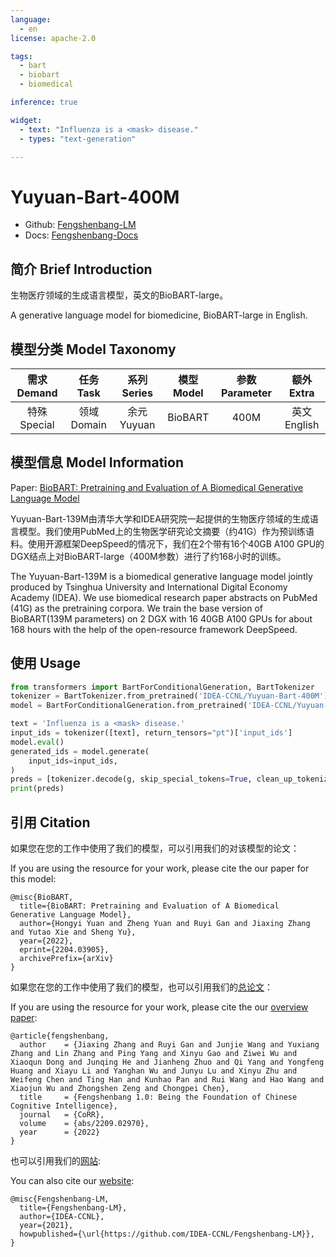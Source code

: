 ```yaml
---
language: 
  - en
license: apache-2.0

tags:
  - bart
  - biobart
  - biomedical

inference: true

widget:
  - text: "Influenza is a <mask> disease."
  - types: "text-generation"

---
```


# Yuyuan-Bart-400M

- Github: [Fengshenbang-LM](https://github.com/IDEA-CCNL/Fengshenbang-LM)
- Docs: [Fengshenbang-Docs](https://fengshenbang-doc.readthedocs.io/)


## 简介 Brief Introduction

生物医疗领域的生成语言模型，英文的BioBART-large。

A generative language model for biomedicine, BioBART-large in English.

## 模型分类 Model Taxonomy

|  需求 Demand  | 任务 Task       | 系列 Series      | 模型 Model    | 参数 Parameter | 额外 Extra |
|  :----:  | :----:  | :----:  | :----:  | :----:  | :----:  |
| 特殊 Special | 领域 Domain | 余元 Yuyuan | BioBART |      400M      |     英文 English     |

## 模型信息 Model Information

Paper: [BioBART: Pretraining and Evaluation of A Biomedical Generative Language Model](https://arxiv.org/pdf/2204.03905.pdf)

Yuyuan-Bart-139M由清华大学和IDEA研究院一起提供的生物医疗领域的生成语言模型。我们使用PubMed上的生物医学研究论文摘要（约41G）作为预训练语料。使用开源框架DeepSpeed的情况下，我们在2个带有16个40GB A100 GPU的DGX结点上对BioBART-large（400M参数）进行了约168小时的训练。

The Yuyuan-Bart-139M is a biomedical generative language model jointly produced by Tsinghua University and International Digital Economy Academy (IDEA). We use biomedical research paper abstracts on PubMed (41G) as the pretraining corpora. We train the base version of BioBART(139M parameters) on 2 DGX with 16 40GB A100 GPUs for about 168 hours with the help of the open-resource framework DeepSpeed.

## 使用 Usage

```python
from transformers import BartForConditionalGeneration, BartTokenizer
tokenizer = BartTokenizer.from_pretrained('IDEA-CCNL/Yuyuan-Bart-400M')
model = BartForConditionalGeneration.from_pretrained('IDEA-CCNL/Yuyuan-Bart-400M')

text = 'Influenza is a <mask> disease.'
input_ids = tokenizer([text], return_tensors="pt")['input_ids']
model.eval()
generated_ids = model.generate(
    input_ids=input_ids,
)
preds = [tokenizer.decode(g, skip_special_tokens=True, clean_up_tokenization_spaces=True) for g in generated_ids]
print(preds)
```

## 引用 Citation

如果您在您的工作中使用了我们的模型，可以引用我们的对该模型的论文：

If you are using the resource for your work, please cite the our paper for this model:

```
@misc{BioBART,
  title={BioBART: Pretraining and Evaluation of A Biomedical Generative Language Model},
  author={Hongyi Yuan and Zheng Yuan and Ruyi Gan and Jiaxing Zhang and Yutao Xie and Sheng Yu},
  year={2022},
  eprint={2204.03905},
  archivePrefix={arXiv}
}
```

如果您在您的工作中使用了我们的模型，也可以引用我们的[总论文](https://arxiv.org/abs/2209.02970)：

If you are using the resource for your work, please cite the our [overview paper](https://arxiv.org/abs/2209.02970):

```text
@article{fengshenbang,
  author    = {Jiaxing Zhang and Ruyi Gan and Junjie Wang and Yuxiang Zhang and Lin Zhang and Ping Yang and Xinyu Gao and Ziwei Wu and Xiaoqun Dong and Junqing He and Jianheng Zhuo and Qi Yang and Yongfeng Huang and Xiayu Li and Yanghan Wu and Junyu Lu and Xinyu Zhu and Weifeng Chen and Ting Han and Kunhao Pan and Rui Wang and Hao Wang and Xiaojun Wu and Zhongshen Zeng and Chongpei Chen},
  title     = {Fengshenbang 1.0: Being the Foundation of Chinese Cognitive Intelligence},
  journal   = {CoRR},
  volume    = {abs/2209.02970},
  year      = {2022}
}
```

也可以引用我们的[网站](https://github.com/IDEA-CCNL/Fengshenbang-LM/):

You can also cite our [website](https://github.com/IDEA-CCNL/Fengshenbang-LM/):

```text
@misc{Fengshenbang-LM,
  title={Fengshenbang-LM},
  author={IDEA-CCNL},
  year={2021},
  howpublished={\url{https://github.com/IDEA-CCNL/Fengshenbang-LM}},
}
```
